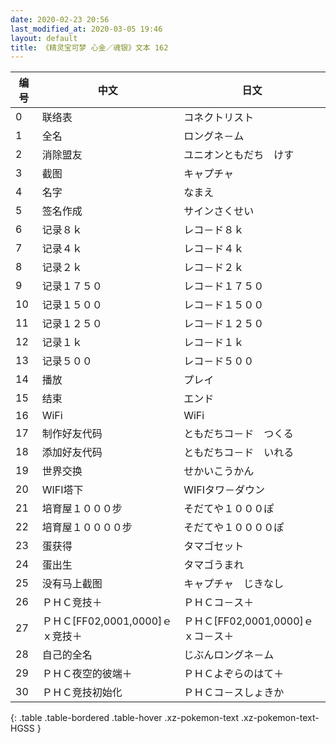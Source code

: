 ```yaml
---
date: 2020-02-23 20:56
last_modified_at: 2020-03-05 19:46
layout: default
title: 《精灵宝可梦 心金／魂银》文本 162
---
```

| 编号 | 中文 | 日文 |
| ---- | ---- | ---- |
| 0 | 联络表 | コネクトリスト |
| 1 | 全名 | ロングネ－ム |
| 2 | 消除盟友 | ユニオンともだち　けす |
| 3 | 截图 | キャプチャ |
| 4 | 名字 | なまえ |
| 5 | 签名作成 | サインさくせい |
| 6 | 记录８ｋ | レコ－ド８ｋ |
| 7 | 记录４ｋ | レコ－ド４ｋ |
| 8 | 记录２ｋ | レコ－ド２ｋ |
| 9 | 记录１７５０ | レコ－ド１７５０ |
| 10 | 记录１５００ | レコ－ド１５００ |
| 11 | 记录１２５０ | レコ－ド１２５０ |
| 12 | 记录１ｋ | レコ－ド１ｋ |
| 13 | 记录５００ | レコ－ド５００ |
| 14 | 播放 | プレイ |
| 15 | 结束 | エンド |
| 16 | WiFi | WiFi |
| 17 | 制作好友代码 | ともだちコ－ド　つくる |
| 18 | 添加好友代码 | ともだちコ－ド　いれる |
| 19 | 世界交换 | せかいこうかん |
| 20 | WIFI塔下 | WIFIタワ－ダウン |
| 21 | 培育屋１０００步 | そだてや１０００ぽ |
| 22 | 培育屋１００００步 | そだてや１００００ぽ |
| 23 | 蛋获得 | タマゴセット |
| 24 | 蛋出生 | タマゴうまれ |
| 25 | 没有马上截图 | キャプチャ　じきなし |
| 26 | ＰＨＣ竞技＋ | ＰＨＣコ－ス＋ |
| 27 | ＰＨＣ[FF02,0001,0000]ｅｘ竞技＋ | ＰＨＣ[FF02,0001,0000]ｅｘコ－ス＋ |
| 28 | 自己的全名 | じぶんロングネ－ム |
| 29 | ＰＨＣ夜空的彼端＋ | ＰＨＣよぞらのはて＋ |
| 30 | ＰＨＣ竞技初始化 | ＰＨＣコ－スしょきか |
{: .table .table-bordered .table-hover .xz-pokemon-text .xz-pokemon-text-HGSS }